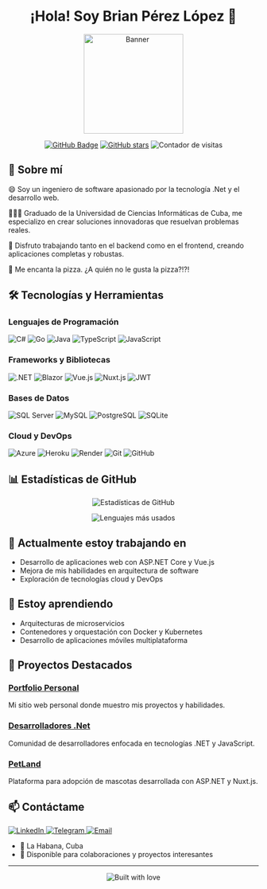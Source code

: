 # <h1 align="center">¡Hola! Soy Brian Pérez López 👋</h1>

<p align="center">
  <img src="https://upload.wikimedia.org/wikipedia/commons/7/7d/Microsoft_.NET_logo.svg" alt="Banner" width="200"/>
</p>

<p align="center">
  <a href="https://github.com/brianpl990227"><img src="https://img.shields.io/github/followers/brianpl990227?label=Seguidores&style=social" alt="GitHub Badge"></a>
  <a href="https://github.com/brianpl990227"><img src="https://img.shields.io/github/stars/brianpl990227?style=social" alt="GitHub stars"></a>
  <img src="https://komarev.com/ghpvc/?username=brianpl990227&label=Visitas%20al%20perfil&color=0e75b6&style=flat" alt="Contador de visitas" />
</p>

## 💫 Sobre mí

😄 Soy un ingeniero de software apasionado por la tecnología .Net y el desarrollo web.

👨🏻‍💻 Graduado de la Universidad de Ciencias Informáticas de Cuba, me especializo en crear soluciones innovadoras que resuelvan problemas reales.

🚀 Disfruto trabajando tanto en el backend como en el frontend, creando aplicaciones completas y robustas.

🍕 Me encanta la pizza. ¿A quién no le gusta la pizza?!?!

## 🛠️ Tecnologías y Herramientas

### Lenguajes de Programación
<p>
  <img src="https://img.shields.io/badge/C%23-239120?style=for-the-badge&logo=c-sharp&logoColor=white" alt="C#" />
  <img src="https://img.shields.io/badge/Go-00ADD8?style=for-the-badge&logo=go&logoColor=white" alt="Go" />
  <img src="https://img.shields.io/badge/Java-ED8B00?style=for-the-badge&logo=java&logoColor=white" alt="Java" />
  <img src="https://img.shields.io/badge/TypeScript-007ACC?style=for-the-badge&logo=typescript&logoColor=white" alt="TypeScript" />
  <img src="https://img.shields.io/badge/JavaScript-F7DF1E?style=for-the-badge&logo=javascript&logoColor=black" alt="JavaScript" />
</p>

### Frameworks y Bibliotecas
<p>
  <img src="https://img.shields.io/badge/.NET-5C2D91?style=for-the-badge&logo=.net&logoColor=white" alt=".NET" />
  <img src="https://img.shields.io/badge/Blazor-512BD4?style=for-the-badge&logo=blazor&logoColor=white" alt="Blazor" />
  <img src="https://img.shields.io/badge/Vue.js-4FC08D?style=for-the-badge&logo=vue.js&logoColor=white" alt="Vue.js" />
  <img src="https://img.shields.io/badge/Nuxt.js-00C58E?style=for-the-badge&logo=nuxt.js&logoColor=white" alt="Nuxt.js" />
  <img src="https://img.shields.io/badge/JWT-000000?style=for-the-badge&logo=JSON%20web%20tokens&logoColor=white" alt="JWT" />
</p>

### Bases de Datos
<p>
  <img src="https://img.shields.io/badge/Microsoft%20SQL%20Server-CC2927?style=for-the-badge&logo=microsoft%20sql%20server&logoColor=white" alt="SQL Server" />
  <img src="https://img.shields.io/badge/MySQL-4479A1?style=for-the-badge&logo=mysql&logoColor=white" alt="MySQL" />
  <img src="https://img.shields.io/badge/PostgreSQL-316192?style=for-the-badge&logo=postgresql&logoColor=white" alt="PostgreSQL" />
  <img src="https://img.shields.io/badge/SQLite-07405E?style=for-the-badge&logo=sqlite&logoColor=white" alt="SQLite" />
</p>

### Cloud y DevOps
<p>
  <img src="https://img.shields.io/badge/Azure-0089D6?style=for-the-badge&logo=microsoft-azure&logoColor=white" alt="Azure" />
  <img src="https://img.shields.io/badge/Heroku-430098?style=for-the-badge&logo=heroku&logoColor=white" alt="Heroku" />
  <img src="https://img.shields.io/badge/Render-46E3B7?style=for-the-badge&logo=render&logoColor=white" alt="Render" />
  <img src="https://img.shields.io/badge/Git-F05032?style=for-the-badge&logo=git&logoColor=white" alt="Git" />
  <img src="https://img.shields.io/badge/GitHub-100000?style=for-the-badge&logo=github&logoColor=white" alt="GitHub" />
</p>

## 📊 Estadísticas de GitHub

<p align="center">
  <img src="https://github-readme-stats.vercel.app/api?username=brianpl990227&show_icons=true&theme=radical" alt="Estadísticas de GitHub" />
</p>

<p align="center">
  <img src="https://github-readme-stats.vercel.app/api/top-langs/?username=brianpl990227&layout=compact&theme=radical" alt="Lenguajes más usados" />
</p>

## 🔭 Actualmente estoy trabajando en

- Desarrollo de aplicaciones web con ASP.NET Core y Vue.js
- Mejora de mis habilidades en arquitectura de software
- Exploración de tecnologías cloud y DevOps

## 🌱 Estoy aprendiendo

- Arquitecturas de microservicios
- Contenedores y orquestación con Docker y Kubernetes
- Desarrollo de aplicaciones móviles multiplataforma

## 💼 Proyectos Destacados

### [Portfolio Personal](https://brianpl990227.github.io/portfolio/)
Mi sitio web personal donde muestro mis proyectos y habilidades.

### [Desarrolladores .Net](https://github.com/Desarrolladores-Net)
Comunidad de desarrolladores enfocada en tecnologías .NET y JavaScript.

### [PetLand](https://github.com/Desarrolladores-Net/PetLand)
Plataforma para adopción de mascotas desarrollada con ASP.NET y Nuxt.js.

## 📫 Contáctame

<p>
  <a href="https://www.linkedin.com/in/brian-perez-lopez-2948801a0" target="_blank">
    <img src="https://img.shields.io/badge/LinkedIn-0077B5?style=for-the-badge&logo=linkedin&logoColor=white" alt="LinkedIn" />
  </a>
  <a href="https://t.me/+4aZdHLLxia85Njdh" target="_blank">
    <img src="https://img.shields.io/badge/Telegram-2CA5E0?style=for-the-badge&logo=telegram&logoColor=white" alt="Telegram" />
  </a>
  <a href="mailto:brianpl990227@gmail.com" target="_blank">
    <img src="https://img.shields.io/badge/Email-D14836?style=for-the-badge&logo=gmail&logoColor=white" alt="Email" />
  </a>

</p>

- 📍 La Habana, Cuba
- 💼 Disponible para colaboraciones y proyectos interesantes

---

<p align="center">
  <img src="https://forthebadge.com/images/badges/built-with-love.svg" alt="Built with love" />
</p>


